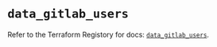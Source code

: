 # `data_gitlab_users`

Refer to the Terraform Registory for docs: [`data_gitlab_users`](https://www.terraform.io/docs/providers/gitlab/d/users).
